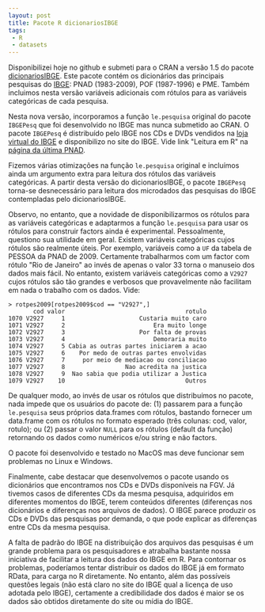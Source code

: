 ```yaml
---
layout: post
title: Pacote R dicionariosIBGE
tags: 
 - R
 - datasets
---
```


Disponibilizei hoje no github e submeti para o CRAN a versão 1.5 do
pacote [dicionariosIBGE](https://github.com/arademaker/dicionariosIBGE/).
Este pacote contém os dicionários das principais pesquisas do
[IBGE](http://www.ibge.gov.br/): PNAD (1983-2009), POF (1987-1996) e
PME. Também incluimos nesta versão variáveis adicionais com rótulos
para as variáveis categóricas de cada pesquisa.

Nesta nova versão, incorporamos a função `le.pesquisa` original do
pacote `IBGEPesq` que foi desenvolvido no IBGE mas nunca submetido ao
CRAN. O pacote `IBGEPesq` é distribuído pelo IBGE nos CDs e DVDs
vendidos na [loja virtual do IBGE](http://loja.ibge.gov.br) e
disponibilizo no site do IBGE. Vide link "Leitura em R" na
[página da última PNAD](http://www.ibge.gov.br/home/estatistica/populacao/trabalhoerendimento/pnad2009/microdados.shtm).

Fizemos várias otimizações na função `le.pesquisa` original e
incluímos ainda um argumento extra para leitura dos rótulos das
variáveis categóricas. A partir desta versão do dicionariosIBGE, o
pacote `IBGEPesq` torna-se desnecessário para leitura dos microdados
das pesquisas do IBGE contempladas pelo dicionariosIBGE.

Observo, no entanto, que a novidade de disponibilizarmos os rótulos
para as variáveis categóricas e adaptarmos a função `le.pesquisa` para
usar os rótulos para construir factors ainda é
experimental. Pessoalmente, questiono sua utilidade em geral. Existem
variáveis categóricas cujos rótulos são realmente úteis. Por exemplo,
variáveis como a `UF` da tabela de PESSOA da PNAD de 2009. Certamente
trabalharmos com um factor com rótulo "Rio de Janeiro" ao invés de
apenas o valor 33 torna o manuseio dos dados mais fácil. No entanto,
existem variáveis categóricas como a `V2927` cujos rótulos são tão
grandes e verbosos que provavelmente não facilitam em nada o trabalho
com os dados. Vide:

    > rotpes2009[rotpes2009$cod == "V2927",]
           cod valor                                  rotulo
    1070 V2927     1                     Custaria muito caro
    1071 V2927     2                         Era muito longe
    1072 V2927     3                     Por falta de provas
    1073 V2927     4                         Demoraria muito
    1074 V2927     5 Cabia as outras partes iniciarem a acao
    1075 V2927     6    Por medo de outras partes envolvidas
    1076 V2927     7     por meio de mediacao ou conciliacao
    1077 V2927     8                 Nao acredita na justica
    1078 V2927     9  Nao sabia que podia utilizar a Justica
    1079 V2927    10                                  Outros

De qualquer modo, ao invés de usar os rótulos que distribuímos no
pacote, nada impede que os usuários do pacote de: (1) passarem para a
função `le.pesquisa` seus próprios data.frames com rótulos, bastando
fornecer um data.frame com os rótulos no formato esperado (três
colunas: cod, valor, rotulo); ou (2) passar o valor `NULL` para os
rótulos (default da função) retornando os dados como numéricos e/ou
string e não factors.

O pacote foi desenvolvido e testado no MacOS mas deve funcionar sem
problemas no Linux e Windows.

Finalmente, cabe destacar que desenvolvemos o pacote usando os
dicionários que encontramos nos CDs e DVDs disponíveis na FGV. Já
tivemos casos de diferentes CDs da mesma pesquisa, adquiridos em
diferentes momentos do IBGE, terem conteúdos diferentes (diferenças
nos dicionários e diferenças nos arquivos de dados). O IBGE parece
produzir os CDs e DVDs das pesquisas por demanda, o que pode explicar
as diferenças entre CDs da mesma pesquisa.

A falta de padrão do IBGE na distribuição dos arquivos das pesquisas é
um grande problema para os pesquisadores e atrabalha bastante nossa
iniciativa de facilitar a leitura dos dados do IBGE em R. Para
contornar os problemas, poderíamos tentar distribuir os dados do IBGE
já em formato RData, para carga no R diretamente. No entanto, além das
possíveis questões legais (não está claro no site do IBGE qual a
licença de uso adotada pelo IBGE), certamente a credibilidade dos
dados é maior se os dados são obtidos diretamente do site ou mídia do
IBGE.

